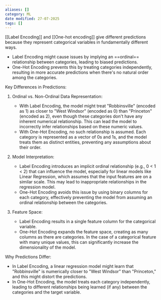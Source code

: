 ```yaml
---
aliases: []
category: ML
date modified: 27-07-2025
tags: []
---
```

[[Label Encoding]] and [[One-hot encoding]] give different predictions because they represent categorical variables in fundamentally different ways. 

- Label Encoding might cause issues by implying an ==ordinal== relationship between categories, leading to biased predictions.
- One-Hot Encoding prevents this by treating categories independently, resulting in more accurate predictions when there's no natural order among the categories.

Key Differences in Predictions:
1. Ordinal vs. Non-Ordinal Data Representation:
    - With Label Encoding, the model might treat "Robbinsville" (encoded as 1) as closer to "West Windsor" (encoded as 0) than "Princeton" (encoded as 2), even though these categories don't have any inherent numerical relationship. This can lead the model to incorrectly infer relationships based on these numeric values.
    - With One-Hot Encoding, no such relationship is assumed. Each category is represented as a vector of 0s and 1s, and the model treats them as distinct entities, preventing any assumptions about their order.

2. Model Interpretation:
    - Label Encoding introduces an implicit ordinal relationship (e.g., 0 < 1 < 2) that can influence the model, especially for linear models like Linear Regression, which assumes that the input features are on a similar scale. This may lead to inappropriate relationships in the regression model.
    - One-Hot Encoding avoids this issue by using binary columns for each category, effectively preventing the model from assuming an ordinal relationship between the categories.

3. Feature Space:
    - Label Encoding results in a single feature column for the categorical variable.
    - One-Hot Encoding expands the feature space, creating as many columns as there are categories. In the case of a categorical feature with many unique values, this can significantly increase the dimensionality of the model.

Why Predictions Differ:
- In Label Encoding, a linear regression model might learn that "Robbinsville" is numerically closer to "West Windsor" than "Princeton," and this might distort the predictions.
- In One-Hot Encoding, the model treats each category independently, leading to different relationships being learned (if any) between the categories and the target variable.
